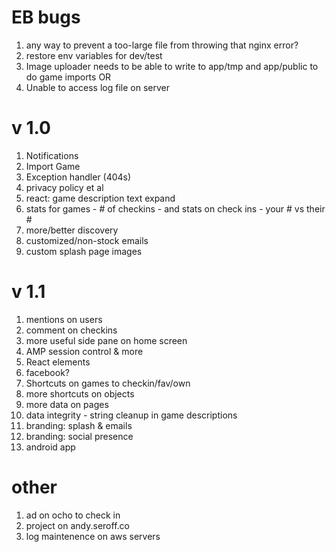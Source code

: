 # EB bugs

1. any way to prevent a too-large file from throwing that nginx error?
1. restore env variables for dev/test
1. Image uploader needs to be able to write to app/tmp and app/public to do game imports OR 
1. Unable to access log file on server

# v 1.0

1. Notifications
1. Import Game
1. Exception handler (404s)
1. privacy policy et al
1. react: game description text expand
1. stats for games - # of checkins - and stats on check ins - your # vs their #
1. more/better discovery
1. customized/non-stock emails
1. custom splash page images

# v 1.1

1. mentions on users
1. comment on checkins
1. more useful side pane on home screen
1. AMP session control & more
1. React elements
1. facebook? 
1. Shortcuts on games to checkin/fav/own
1. more shortcuts on objects
1. more data on pages
1. data integrity - string cleanup in game descriptions
1. branding: splash & emails
1. branding: social presence
1. android app

# other
1. ad on ocho to check in
1. project on andy.seroff.co
1. log maintenence on aws servers